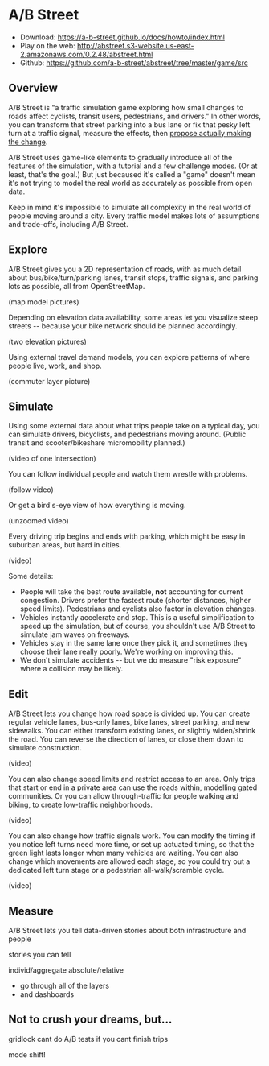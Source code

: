# A/B Street

- Download: <https://a-b-street.github.io/docs/howto/index.html>
- Play on the web:
  <http://abstreet.s3-website.us-east-2.amazonaws.com/0.2.48/abstreet.html>
- Github: <https://github.com/a-b-street/abstreet/tree/master/game/src>

## Overview

A/B Street is "a traffic simulation game exploring how small changes to roads affect cyclists, transit users, pedestrians, and drivers." In other words, you can transform that street parking into a bus lane or fix that pesky left turn at a traffic signal, measure the effects, then [propose actually making the change](../proposals/README.md).

A/B Street uses game-like elements to gradually introduce all of the features of the simulation, with a tutorial and a few challenge modes. (Or at least, that's the goal.) But just becaused it's called a "game" doesn't mean it's not trying to model the real world as accurately as possible from open data.

Keep in mind it's impossible to simulate all complexity in the real world of people moving around a city. Every traffic model makes lots of assumptions and trade-offs, including A/B Street.

## Explore

A/B Street gives you a 2D representation of roads, with as much detail about bus/bike/turn/parking lanes, transit stops, traffic signals, and parking lots as possible, all from OpenStreetMap.

(map model pictures)

Depending on elevation data availability, some areas let you visualize steep streets -- because your bike network should be planned accordingly.

(two elevation pictures)

Using external travel demand models, you can explore patterns of where people live, work, and shop.

(commuter layer picture)

## Simulate

Using some external data about what trips people take on a typical day, you can simulate drivers, bicyclists, and pedestrians moving around. (Public transit and scooter/bikeshare micromobility planned.)

(video of one intersection)

You can follow individual people and watch them wrestle with problems.

(follow video)

Or get a bird's-eye view of how everything is moving.

(unzoomed video)

Every driving trip begins and ends with parking, which might be easy in suburban areas, but hard in cities.

(video)

Some details:

- People will take the best route available, **not** accounting for current congestion. Drivers prefer the fastest route (shorter distances, higher speed limits). Pedestrians and cyclists also factor in elevation changes.
- Vehicles instantly accelerate and stop. This is a useful simplification to speed up the simulation, but of course, you shouldn't use A/B Street to simulate jam waves on freeways.
- Vehicles stay in the same lane once they pick it, and sometimes they choose their lane really poorly. We're working on improving this.
- We don't simulate accidents -- but we do measure "risk exposure" where a collision may be likely.

## Edit

A/B Street lets you change how road space is divided up. You can create regular vehicle lanes, bus-only lanes, bike lanes, street parking, and new sidewalks. You can either transform existing lanes, or slightly widen/shrink the road. You can reverse the direction of lanes, or close them down to simulate construction.

(video)

You can also change speed limits and restrict access to an area. Only trips that start or end in a private area can use the roads within, modelling gated communities. Or you can allow through-traffic for people walking and biking, to create low-traffic neighborhoods.

(video)

You can also change how traffic signals work. You can modify the timing if you notice left turns need more time, or set up actuated timing, so that the green light lasts longer when many vehicles are waiting. You can also change which movements are allowed each stage, so you could try out a dedicated left turn stage or a pedestrian all-walk/scramble cycle.

(video)

## Measure

A/B Street lets you tell data-driven stories about both infrastructure and people

stories you can tell

individ/aggregate
absolute/relative

- go through all of the layers
- and dashboards

## Not to crush your dreams, but...

gridlock
cant do A/B tests if you cant finish trips




mode shift!

